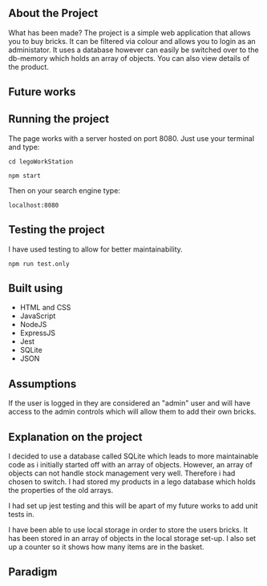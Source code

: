 #

## About the Project

What has been made? The project is a simple web application that allows you to buy bricks. It can be filtered via colour and allows you to login as an administator. It uses a database however can easily be switched over to the db-memory which holds an array of objects. You can also view details of the product.

## Future works

## Running the project

The page works with a server hosted on port 8080. Just use your terminal and type:

```console
cd legoWorkStation
```

```console
npm start
```

Then on your search engine type:

```console
localhost:8080
```

## Testing the project

I have used testing to allow for better maintainability.

```console
npm run test.only
```

## Built using

* HTML and CSS
* JavaScript
* NodeJS
* ExpressJS
* Jest
* SQLite
* JSON

## Assumptions

If the user is logged in they are considered an "admin" user and will have access to the admin controls which will allow them to add their own bricks.

## Explanation on the project

I decided to use a database called SQLite which leads to more maintainable code as i initially started off with an array of objects. However, an array of objects can not handle stock management very well. Therefore i had chosen to switch. I had stored my products in a lego database which holds the properties of the old arrays.

I had set up jest testing and this will be apart of my future works to add unit tests in.

I have been able to use local storage in order to store the users bricks. It has been stored in an array of objects in the local storage set-up. I also set up a counter so it shows how many items are in the basket.

## Paradigm
